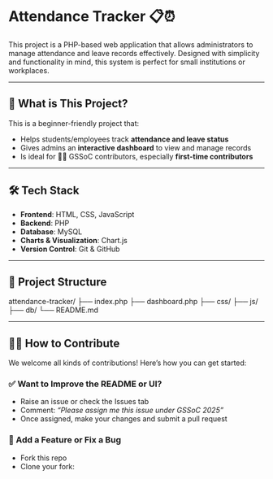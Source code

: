# Attendance Tracker 📋⏰

This project is a PHP-based web application that allows administrators to manage attendance and leave records effectively. Designed with simplicity and functionality in mind, this system is perfect for small institutions or workplaces.

---

## 📌 What is This Project?

This is a beginner-friendly project that:

- Helps students/employees track **attendance and leave status**
- Gives admins an **interactive dashboard** to view and manage records
- Is ideal for 👩‍💻 GSSoC contributors, especially **first-time contributors**

---

## 🛠️ Tech Stack

- **Frontend**: HTML, CSS, JavaScript
- **Backend**: PHP
- **Database**: MySQL
- **Charts & Visualization**: Chart.js
- **Version Control**: Git & GitHub

---

## 📂 Project Structure

attendance-tracker/
├── index.php
├── dashboard.php
├── css/
├── js/
├── db/
└── README.md

---

## 🧑‍💻 How to Contribute

We welcome all kinds of contributions! Here’s how you can get started:

### ✅ Want to Improve the README or UI?

- Raise an issue or check the Issues tab
- Comment: _“Please assign me this issue under GSSoC 2025”_
- Once assigned, make your changes and submit a pull request

### 🧾 Add a Feature or Fix a Bug

- Fork this repo
- Clone your fork:

